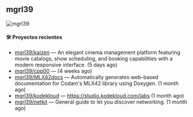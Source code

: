 ## mgrl39 
<p align="left"> <img src="https://komarev.com/ghpvc/?username=mgrbl&label=Profile%20views&color=0e75b6&style=flat" alt="mgrl39" /> </p>












#### 🛠 Proyectos recientes

- [mgrl39/kaizen](https://github.com/mgrl39/kaizen) — An elegant cinema management platform featuring movie catalogs, show scheduling, and booking capabilities with a modern responsive interface. (5 days ago)
- [mgrl39/cpp00](https://github.com/mgrl39/cpp00) —  (4 weeks ago)
- [mgrl39/MLX42docs](https://github.com/mgrl39/MLX42docs) — Automatically generates web-based documentation for Codam&#39;s MLX42 library using Doxygen. (1 month ago)
- [mgrl39/kodekloud](https://github.com/mgrl39/kodekloud) — https://studio.kodekloud.com/labs (1 month ago)
- [mgrl39/netkit](https://github.com/mgrl39/netkit) — General guide to let you discover networking. (1 month ago)




